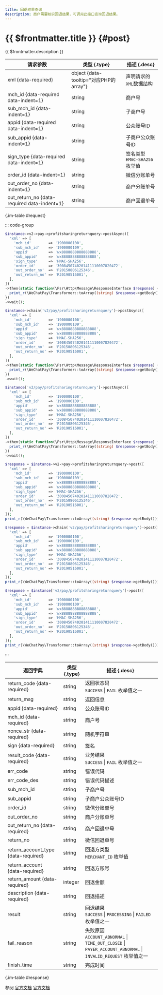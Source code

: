 ```yaml
---
title: 回退结果查询
description: 商户需要核实回退结果，可调用此接口查询回退结果。
---
```


# {{ $frontmatter.title }} {#post}

{{ $frontmatter.description }}

| 请求参数 | 类型 {.type} | 描述 {.desc}
| --- | --- | ---
| xml {data-required} | object {data-tooltip="对应PHP的array"} | 声明请求的`XML`数据结构
| mch_id {data-required data-indent=1} | string | 商户号
| sub_mch_id {data-indent=1} | string | 子商户号
| appid {data-required data-indent=1} | string | 公众账号ID
| sub_appid {data-indent=1} | string | 子商户公众账号ID
| sign_type {data-required data-indent=1} | string | 签名类型<br/>`HMAC-SHA256` 枚举值
| order_id {data-indent=1} | string | 微信分账单号
| out_order_no {data-indent=1} | string | 商户分账单号
| out_return_no {data-required data-indent=1} | string | 商户回退单号

{.im-table #request}

::: code-group

```php [异步纯链式]
$instance->v2->pay->profitsharingreturnquery->postAsync([
  'xml' => [
    'mch_id'        => '1900000100',
    'sub_mch_id'    => '1900000109',
    'appid'         => 'wx8888888888888888',
    'sub_appid'     => 'wx8888888888888888',
    'sign_type'     => 'HMAC-SHA256',
    'order_id'      => '3008450740201411110007820472',
    'out_order_no'  => 'P20150806125346',
    'out_return_no' => 'R20190516001',
  ],
])
->then(static function(\Psr\Http\Message\ResponseInterface $response) {
  print_r(\WeChatPay\Transformer::toArray((string) $response->getBody()));
})
->wait();
```

```php [异步声明式]
$instance->chain('v2/pay/profitsharingreturnquery')->postAsync([
  'xml' => [
    'mch_id'        => '1900000100',
    'sub_mch_id'    => '1900000109',
    'appid'         => 'wx8888888888888888',
    'sub_appid'     => 'wx8888888888888888',
    'sign_type'     => 'HMAC-SHA256',
    'order_id'      => '3008450740201411110007820472',
    'out_order_no'  => 'P20150806125346',
    'out_return_no' => 'R20190516001',
  ],
])
->then(static function(\Psr\Http\Message\ResponseInterface $response) {
  print_r(\WeChatPay\Transformer::toArray((string) $response->getBody()));
})
->wait();
```

```php [异步属性式]
$instance['v2/pay/profitsharingreturnquery']->postAsync([
  'xml' => [
    'mch_id'        => '1900000100',
    'sub_mch_id'    => '1900000109',
    'appid'         => 'wx8888888888888888',
    'sub_appid'     => 'wx8888888888888888',
    'sign_type'     => 'HMAC-SHA256',
    'order_id'      => '3008450740201411110007820472',
    'out_order_no'  => 'P20150806125346',
    'out_return_no' => 'R20190516001',
  ],
])
->then(static function(\Psr\Http\Message\ResponseInterface $response) {
  print_r(\WeChatPay\Transformer::toArray((string) $response->getBody()));
})
->wait();
```

```php [同步纯链式]
$response = $instance->v2->pay->profitsharingreturnquery->post([
  'xml' => [
    'mch_id'        => '1900000100',
    'sub_mch_id'    => '1900000109',
    'appid'         => 'wx8888888888888888',
    'sub_appid'     => 'wx8888888888888888',
    'sign_type'     => 'HMAC-SHA256',
    'order_id'      => '3008450740201411110007820472',
    'out_order_no'  => 'P20150806125346',
    'out_return_no' => 'R20190516001',
  ],
]);
print_r(\WeChatPay\Transformer::toArray((string) $response->getBody()));
```

```php [同步声明式]
$response = $instance->chain('v2/pay/profitsharingreturnquery')->post([
  'xml' => [
    'mch_id'        => '1900000100',
    'sub_mch_id'    => '1900000109',
    'appid'         => 'wx8888888888888888',
    'sub_appid'     => 'wx8888888888888888',
    'sign_type'     => 'HMAC-SHA256',
    'order_id'      => '3008450740201411110007820472',
    'out_order_no'  => 'P20150806125346',
    'out_return_no' => 'R20190516001',
  ],
]);
print_r(\WeChatPay\Transformer::toArray((string) $response->getBody()));
```

```php [同步属性式]
$response = $instance['v2/pay/profitsharingreturnquery']->post([
  'xml' => [
    'mch_id'        => '1900000100',
    'sub_mch_id'    => '1900000109',
    'appid'         => 'wx8888888888888888',
    'sub_appid'     => 'wx8888888888888888',
    'sign_type'     => 'HMAC-SHA256',
    'order_id'      => '3008450740201411110007820472',
    'out_order_no'  => 'P20150806125346',
    'out_return_no' => 'R20190516001',
  ],
]);
print_r(\WeChatPay\Transformer::toArray((string) $response->getBody()));
```

:::

| 返回字典 | 类型 {.type} | 描述 {.desc}
| --- | --- | ---
| return_code {data-required} | string | 返回状态码<br/>`SUCCESS` \| `FAIL` 枚举值之一
| return_msg | string | 返回信息
| appid {data-required} | string | 公众账号ID
| mch_id {data-required} | string | 商户号
| nonce_str {data-required} | string | 随机字符串
| sign {data-required} | string | 签名
| result_code {data-required} | string | 业务结果<br/>`SUCCESS` \| `FAIL` 枚举值之一
| err_code | string | 错误代码
| err_code_des | string | 错误代码描述
| sub_mch_id | string | 子商户号
| sub_appid | string | 子商户公众账号ID
| order_id | string | 微信分账单号
| out_order_no | string | 商户分账单号
| out_return_no {data-required} | string | 商户回退单号
| return_no | string | 微信回退单号
| return_account_type {data-required} | string | 回退方类型<br/>`MERCHANT_ID` 枚举值
| return_account {data-required} | string | 回退方账号
| return_amount {data-required} | integer | 回退金额
| description {data-required} | string | 回退描述
| result | string | 回退结果<br/>`SUCCESS` \| `PROCESSING` \| `FAILED` 枚举值之一
| fail_reason | string | 失败原因<br/>`ACCOUNT_ABNORMAL` \| `TIME_OUT_CLOSED` \| `PAYER_ACCOUNT_ABNORMAL` \| `INVALID_REQUEST` 枚举值之一
| finish_time | string | 完成时间

{.im-table #response}

参阅 [官方文档](https://pay.weixin.qq.com/wiki/doc/api/allocation.php?chapter=27_8&index=9) [官方文档](https://pay.weixin.qq.com/wiki/doc/api/allocation_sp.php?chapter=25_8&index=10)
